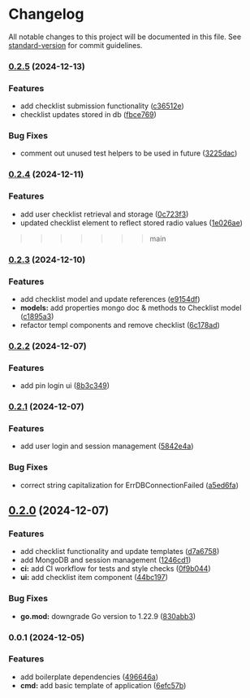 # Changelog

All notable changes to this project will be documented in this file. See [standard-version](https://github.com/conventional-changelog/standard-version) for commit guidelines.

### [0.2.5](https://github.com/timenglesf/bike-checkover-checklist/compare/v0.2.4...v0.2.5) (2024-12-13)


### Features

* add checklist submission functionality ([c36512e](https://github.com/timenglesf/bike-checkover-checklist/commit/c36512e65d24029b5455edadee852f41857766bb))
* checklist updates stored in db ([fbce769](https://github.com/timenglesf/bike-checkover-checklist/commit/fbce769a44a2b11737c257c60ac59f624118e2c9))


### Bug Fixes

* comment out unused test helpers to be used in future ([3225dac](https://github.com/timenglesf/bike-checkover-checklist/commit/3225dac9d8663df7456a70988252c66af0405613))

### [0.2.4](https://github.com/timenglesf/bike-checkover-checklist/compare/v0.2.3...v0.2.4) (2024-12-11)

### Features

- add user checklist retrieval and storage ([0c723f3](https://github.com/timenglesf/bike-checkover-checklist/commit/0c723f34f3a4e95f0e4e730f6491c5f640696ca2))
- updated checklist element to reflect stored radio values ([1e026ae](https://github.com/timenglesf/bike-checkover-checklist/commit/1e026aea9c3826a4ed3ff7dd1100a88316992d21))

> > > > > > > main

### [0.2.3](https://github.com/timenglesf/bike-checkover-checklist/compare/v0.2.2...v0.2.3) (2024-12-10)

### Features

- add checklist model and update references ([e9154df](https://github.com/timenglesf/bike-checkover-checklist/commit/e9154df6d93dccaca9f370095304e68620f0728e))
- **models:** add properties mongo doc & methods to Checklist model ([c1895a3](https://github.com/timenglesf/bike-checkover-checklist/commit/c1895a35d8cdd0c98b158e705b4bae4ab8ca87fd))
- refactor templ components and remove checklist ([6c178ad](https://github.com/timenglesf/bike-checkover-checklist/commit/6c178ad41ef62d52d014c7a71a3a013d6be04d51))

### [0.2.2](https://github.com/timenglesf/bike-checkover-checklist/compare/v0.2.1...v0.2.2) (2024-12-07)

### Features

- add pin login ui ([8b3c349](https://github.com/timenglesf/bike-checkover-checklist/commit/8b3c349d2bf7e904f9f5368d4ecbdc883b9854bf))

### [0.2.1](https://github.com/timenglesf/bike-checkover-checklist/compare/v0.2.0...v0.2.1) (2024-12-07)

### Features

- add user login and session management ([5842e4a](https://github.com/timenglesf/bike-checkover-checklist/commit/5842e4a4f3874dd533f85fe3f73a5989e67b087e))

### Bug Fixes

- correct string capitalization for ErrDBConnectionFailed ([a5ed6fa](https://github.com/timenglesf/bike-checkover-checklist/commit/a5ed6fa96a2bc33f91fcee989268329ee55c99cb))

## [0.2.0](https://github.com/timenglesf/bike-checkover-checklist/compare/v0.0.1...v0.2.0) (2024-12-07)

### Features

- add checklist functionality and update templates ([d7a6758](https://github.com/timenglesf/bike-checkover-checklist/commit/d7a6758d81c7f18a9179581e0fbba28e097ae17b))
- add MongoDB and session management ([1246cd1](https://github.com/timenglesf/bike-checkover-checklist/commit/1246cd19a3288bf02ce5834ec35ef1ee91bfb25b))
- **ci:** add CI workflow for tests and style checks ([0f9b044](https://github.com/timenglesf/bike-checkover-checklist/commit/0f9b04411a37379e91e5437b2e8d589b34a45524))
- **ui:** add checklist item component ([44bc197](https://github.com/timenglesf/bike-checkover-checklist/commit/44bc1972e39bbb1e806cc9cdfc06e25814c8364b))

### Bug Fixes

- **go.mod:** downgrade Go version to 1.22.9 ([830abb3](https://github.com/timenglesf/bike-checkover-checklist/commit/830abb3445d7aa5ae29c6b6baf1ea0ff0ac72aa7))

### 0.0.1 (2024-12-05)

### Features

- add boilerplate dependencies ([496646a](https://github.com/timenglesf/bike-checkover-checklist/commit/496646a7dc9a86ea59b0794a201c93d9c08ae7df))
- **cmd:** add basic template of application ([6efc57b](https://github.com/timenglesf/bike-checkover-checklist/commit/6efc57b3e4e2245dd54bdad07b1c6557d10e754a))
